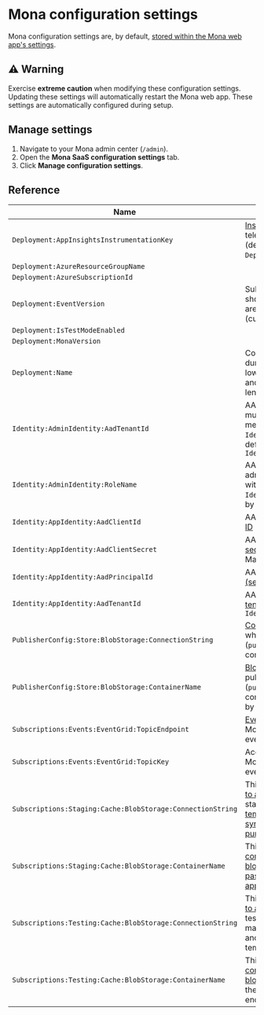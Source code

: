 # Mona configuration settings

Mona configuration settings are, by default, [stored within the Mona web app's settings](https://docs.microsoft.com/azure/app-service/configure-common#configure-app-settings). 

## ⚠️ Warning

Exercise __extreme caution__ when modifying these configuration settings. Updating these settings will automatically restart the Mona web app. These settings are automatically configured during setup.

## Manage settings

1. Navigate to your Mona admin center (`/admin`).
2. Open the __Mona SaaS configuration settings__ tab.
3. Click __Manage configuration settings__.

## Reference

| Name | Notes |
| --- | --- |
| `Deployment:AppInsightsInstrumentationKey` | [Instrumentation key](https://docs.microsoft.com/azure/azure-monitor/app/create-new-resource#copy-the-instrumentation-key) used to publish telemetry to Application Insights (deployed, by default, within `Deployment:AzureResourceGroupName`). |
| `Deployment:AzureResourceGroupName` | |
| `Deployment:AzureSubscriptionId` | |
| `Deployment:EventVersion ` | Subscription event version Mona should publish; supported versions are [`2021-05-01`](https://github.com/microsoft/mona-saas/tree/main/Mona.SaaS/Mona.SaaS.Core/Models/Events/V_2021_05_01) and [`2021-10-01`](https://github.com/microsoft/mona-saas/tree/main/Mona.SaaS/Mona.SaaS.Core/Models/Events/V_2021_10_01) (current and default) |
| `Deployment:IsTestModeEnabled ` | |
| `Deployment:MonaVersion ` | |
| `Deployment:Name ` | Configured via the name (`-n`) flag during setup; must contain only lowercase alphanumeric customers and be between 3-13 characters in length |
| `Identity:AdminIdentity:AadTenantId` | AAD [tenant ID](https://docs.microsoft.com/azure/active-directory/fundamentals/active-directory-how-to-find-tenant) Mona administrators must belong to (along with being a member of `Identity:AdminIdentity:RoleName`); by default, same as `Identity:AppIdentity:TenantId` |
| `Identity:AdminIdentity:RoleName` | AAD [app role name](https://docs.microsoft.com/azure/active-directory/develop/howto-add-app-roles-in-azure-ad-apps#declare-roles-for-an-application) Mona administrators must belong to (along with belonging to AAD tenant `Identity:AdminIdentity:AadTenantId`); by default, `Mona Administrators` |
| `Identity:AppIdentity:AadClientId` | AAD Mona web [app registration](https://docs.microsoft.com/azure/active-directory/develop/app-objects-and-service-principals#application-object) [client ID](https://docs.microsoft.com/azure/active-directory/develop/quickstart-register-app#register-an-application) |
| `Identity:AppIdentity:AadClientSecret` | AAD Mona web [app registration](https://docs.microsoft.com/azure/active-directory/develop/app-objects-and-service-principals#application-object) [client secret](https://docs.microsoft.com/azure/active-directory/develop/quickstart-register-app#add-a-client-secret); used to authenticate to Marketplace API on your app's behalf |
| `Identity:AppIdentity:AadPrincipalId` | AAD Mona web [enterprise app (service principal)](https://docs.microsoft.com/azure/active-directory/develop/app-objects-and-service-principals#service-principal-object) object ID |
| `Identity:AppIdentity:AadTenantId` | AAD Mona web [app registration](https://docs.microsoft.com/azure/active-directory/develop/app-objects-and-service-principals#application-object) [tenant ID](https://docs.microsoft.com/azure/active-directory/fundamentals/active-directory-how-to-find-tenant); by default, same as `Identity:AdminIdentity:AadTenantId`  |
| `PublisherConfig:Store:BlobStorage:ConnectionString` | [Connection string for storage account](https://docs.microsoft.com/azure/storage/common/storage-configure-connection-string) where publisher configuration [blob](https://docs.microsoft.com/azure/storage/blobs/storage-blobs-introduction#blobs) (`publisher-config.json`) is stored; configured via setup wizard (`/setup`) |
| `PublisherConfig:Store:BlobStorage:ContainerName` | [Blob storage container name](https://docs.microsoft.com/1azure/storage/blobs/storage-blobs-introduction#containers) where publisher configuration [blob](https://docs.microsoft.com/azure/storage/blobs/storage-blobs-introduction#blobs) (`publisher-config.json`) is stored; configured via setup wizard (`/setup`); by default, `configuration` |
| `Subscriptions:Events:EventGrid:TopicEndpoint` | [Event grid topic](https://docs.microsoft.com/azure/event-grid/custom-topics) endpoint URL where Mona should publish subscription events |
| `Subscriptions:Events:EventGrid:TopicKey` | Access key for [event grid topic](https://docs.microsoft.com/azure/event-grid/custom-topics) where Mona should publish subscription events |
| `Subscriptions:Staging:Cache:BlobStorage:ConnectionString` | This is the [connection string needed to access the storage account](https://docs.microsoft.com/azure/storage/common/storage-configure-connection-string) where staged subscription [blobs](https://docs.microsoft.com/azure/storage/blobs/storage-blobs-introduction#blobs) are [temporarily cached and passed synchronously to your SaaS app's purchase confirmation page](./faq.md#can-i-retrieve-subscription-details-from-the-purchase-confirmation-page). |
| `Subscriptions:Staging:Cache:BlobStorage:ContainerName` | This is the [name of the blob storage container](https://docs.microsoft.com/1azure/storage/blobs/storage-blobs-introduction#containers) where staged subscription [blobs](https://docs.microsoft.com/azure/storage/blobs/storage-blobs-introduction#blobs) are [temporarily cached and passed synchronously to your SaaS app's purchase confirmation page](./faq.md#can-i-retrieve-subscription-details-from-the-purchase-confirmation-page). |
| `Subscriptions:Testing:Cache:BlobStorage:ConnectionString` | This is the [connection string needed to access the storage account](https://docs.microsoft.com/azure/storage/common/storage-configure-connection-string) where test subscription [blobs](https://docs.microsoft.com/azure/storage/blobs/storage-blobs-introduction#blobs) (created and manipulated via the test landing page and webhook endpoints) are temporarily cached. |
| `Subscriptions:Testing:Cache:BlobStorage:ContainerName` | This is the [name of the blob storage container](https://docs.microsoft.com/1azure/storage/blobs/storage-blobs-introduction#containers) where test subscription [blobs](https://docs.microsoft.com/azure/storage/blobs/storage-blobs-introduction#blobs) (created and manipulated via the test landing page and webhook endpoints) are temporarily cached. |



